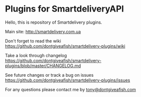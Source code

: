 # Plugins for SmartdeliveryAPI

Hello, this is repository of Smartdelivery plugins.

Main site: http://smartdelivery.com.ua

Don't forget to read the wiki https://github.com/dontgiveafish/smartdelivery-plugins/wiki

Take a look through changelog https://github.com/dontgiveafish/smartdelivery-plugins/blob/master/CHANGELOG.md

See future changes or track a bug on issues https://github.com/dontgiveafish/smartdelivery-plugins/issues

For any questions please contact me by tony@dontgiveafish.com
